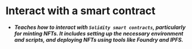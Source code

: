 # Interact with a smart contract
- ***Teaches how to interact with `Solidity smart contracts`, particularly for minting NFTs. It includes setting up the necessary environment and scripts, and deploying NFTs using tools like Foundry and IPFS.***
